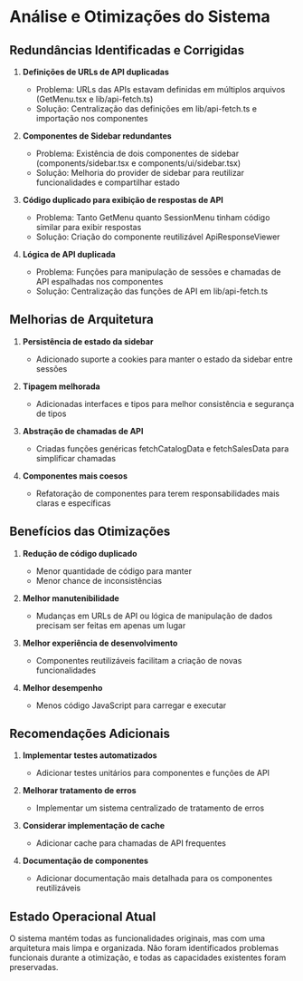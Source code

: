 # Análise e Otimizações do Sistema

## Redundâncias Identificadas e Corrigidas

1. **Definições de URLs de API duplicadas**
   - Problema: URLs das APIs estavam definidas em múltiplos arquivos (GetMenu.tsx e lib/api-fetch.ts)
   - Solução: Centralização das definições em lib/api-fetch.ts e importação nos componentes

2. **Componentes de Sidebar redundantes**
   - Problema: Existência de dois componentes de sidebar (components/sidebar.tsx e components/ui/sidebar.tsx)
   - Solução: Melhoria do provider de sidebar para reutilizar funcionalidades e compartilhar estado

3. **Código duplicado para exibição de respostas de API**
   - Problema: Tanto GetMenu quanto SessionMenu tinham código similar para exibir respostas
   - Solução: Criação do componente reutilizável ApiResponseViewer

4. **Lógica de API duplicada**
   - Problema: Funções para manipulação de sessões e chamadas de API espalhadas nos componentes
   - Solução: Centralização das funções de API em lib/api-fetch.ts

## Melhorias de Arquitetura

1. **Persistência de estado da sidebar**
   - Adicionado suporte a cookies para manter o estado da sidebar entre sessões

2. **Tipagem melhorada**
   - Adicionadas interfaces e tipos para melhor consistência e segurança de tipos

3. **Abstração de chamadas de API**
   - Criadas funções genéricas fetchCatalogData e fetchSalesData para simplificar chamadas

4. **Componentes mais coesos**
   - Refatoração de componentes para terem responsabilidades mais claras e específicas

## Benefícios das Otimizações

1. **Redução de código duplicado**
   - Menor quantidade de código para manter
   - Menor chance de inconsistências

2. **Melhor manutenibilidade**
   - Mudanças em URLs de API ou lógica de manipulação de dados precisam ser feitas em apenas um lugar

3. **Melhor experiência de desenvolvimento**
   - Componentes reutilizáveis facilitam a criação de novas funcionalidades

4. **Melhor desempenho**
   - Menos código JavaScript para carregar e executar

## Recomendações Adicionais

1. **Implementar testes automatizados**
   - Adicionar testes unitários para componentes e funções de API

2. **Melhorar tratamento de erros**
   - Implementar um sistema centralizado de tratamento de erros

3. **Considerar implementação de cache**
   - Adicionar cache para chamadas de API frequentes

4. **Documentação de componentes**
   - Adicionar documentação mais detalhada para os componentes reutilizáveis

## Estado Operacional Atual

O sistema mantém todas as funcionalidades originais, mas com uma arquitetura mais limpa e organizada. Não foram identificados problemas funcionais durante a otimização, e todas as capacidades existentes foram preservadas. 